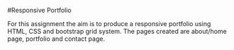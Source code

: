 #Responsive Portfolio

For this assignment the aim is to produce a responsive portfolio using HTML, CSS and bootstrap grid system. 
The pages created are about/home page, portfolio and contact page. 